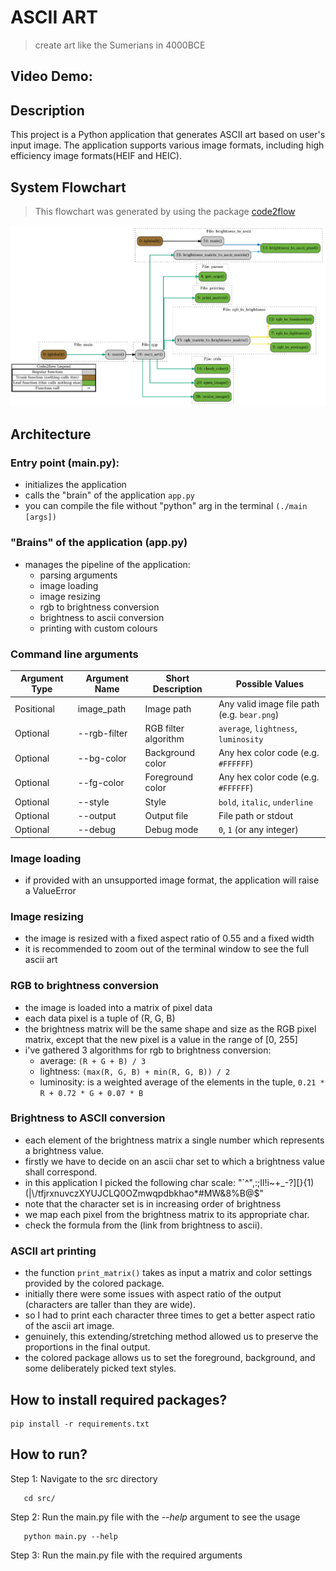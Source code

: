 # ASCII ART
> create art like the Sumerians in 4000BCE

## Video Demo: <url>
## Description
This project is a Python application that generates ASCII art
based on user's input image. The application
supports various image formats, including high efficiency image formats(HEIF and HEIC).

## **System Flowchart**

> This flowchart was generated by using the package [code2flow](https://github.com/scottrogowski/code2flow)

![image](./out.png)

## Architecture
### Entry point (main.py):
- initializes the application
- calls the "brain" of the application `app.py`
- you can compile the file without "python" arg in the terminal `(./main [args])`

### "Brains" of the application (app.py)
- manages the pipeline of the application:
    - parsing arguments
    - image loading
    - image resizing
    - rgb to brightness conversion
    - brightness to ascii conversion
    - printing with custom colours

### Command line arguments

| Argument Type   | Argument Name      | Short Description         | Possible Values                                 |
|-----------------|-------------------|--------------------------|-------------------------------------------------|
| Positional      | image_path        | Image path               | Any valid image file path (e.g. `bear.png`)     |
| Optional        | --rgb-filter      | RGB filter algorithm     | `average`, `lightness`, `luminosity`            |
| Optional        | --bg-color        | Background color         | Any hex color code (e.g. `#FFFFFF`)             |
| Optional        | --fg-color        | Foreground color         | Any hex color code (e.g. `#FFFFFF`)             |
| Optional        | --style           | Style                    | `bold`, `italic`, `underline`                   |
| Optional        | --output          | Output file              | File path or stdout                             |
| Optional        | --debug           | Debug mode               | `0`, `1` (or any integer)                       |


### Image loading
- if provided with an unsupported image format, the application will raise a ValueError

### Image resizing
- the image is resized with a fixed aspect ratio of 0.55 and a fixed width
- it is recommended to zoom out of the terminal window to see the full ascii art

### RGB to brightness conversion
- the image is loaded into a matrix of pixel data
- each data pixel is a tuple of (R, G, B)
- the brightness matrix will be the same shape and size as the RGB pixel matrix, except that the new pixel is a value in the range of [0, 255]
- i've gathered 3 algorithms for rgb to brightness conversion:
    - average: `(R + G + B) / 3`
    - lightness: `(max(R, G, B) + min(R, G, B)) / 2`
    - luminosity: is a weighted average of the elements in the tuple, `0.21 * R + 0.72 * G + 0.07 * B`


### Brightness to ASCII conversion
- each element of the brightness matrix a single number which represents a brightness value.
- firstly we have to decide on an ascii char set to which a brightness value shall correspond.
- in this application I picked the following char scale: "`^\",:;Il!i~+_-?][}{1)(|\\/tfjrxnuvczXYUJCLQ0OZmwqpdbkhao*#MW&8%B@$"
- note that the character set is in increasing order of brightness 
- we map each pixel from the brightness matrix to its appropriate char.
- check the formula from the (link from brightness to ascii).

### ASCII art printing
- the function `print_matrix()` takes as input a matrix and color settings provided by the colored package.
- initially there were some issues with aspect ratio of the output (characters are taller than they are wide).
- so I had to print each character three times to get a better aspect ratio of the ascii art image.
- genuinely, this extending/stretching method allowed us to preserve the proportions in the final output.
- the colored package allows us to set the foreground, background, and some deliberately picked text styles.


## How to install required packages?

```shell
pip install -r requirements.txt
```

## How to run?

Step 1: Navigate to the src directory
```shell
   cd src/
```

Step 2: Run the main.py file with the _--help_ argument to see the usage
```shell
   python main.py --help
```
Step 3: Run the main.py file with the required arguments

